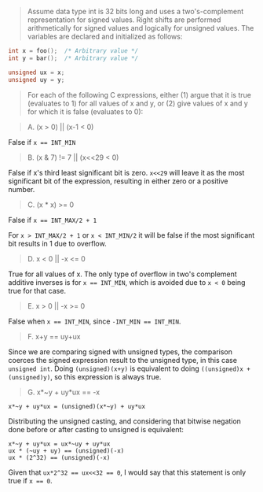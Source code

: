 > Assume data type int is 32 bits long and uses a two's-complement
representation for signed values. Right shifts are performed arithmetically for
signed values and logically for unsigned values. The variables are declared and
initialized as follows:
```c
int x = foo();  /* Arbitrary value */
int y = bar();  /* Arbitrary value */

unsigned ux = x;
unsigned uy = y;
```
> For each of the following C expressions, either (1) argue that it is true
(evaluates to 1) for all values of x and y, or (2) give values of x and y for
which it is false (evaluates to 0):

> A. (x > 0) || (x-1 < 0)

False if `x == INT_MIN`

> B. (x & 7) != 7 || (x<<29 < 0)

False if x's third least significant bit is zero. `x<<29` will leave it as
the most significant bit of the expression, resulting in either zero or
a positive number.

> C. (x * x) >= 0

False if `x == INT_MAX/2 + 1`

For `x > INT_MAX/2 + 1` or `x < INT_MIN/2` it will be false if the most
significant bit results in 1 due to overflow.

> D. x < 0 || -x <= 0

True for all values of x. The only type of overflow in two's complement
additive inverses is for `x == INT_MIN`, which is avoided due to `x < 0`
being true for that case.

> E. x > 0 || -x >= 0

False when `x == INT_MIN`, since `-INT_MIN == INT_MIN`.

> F. x+y == uy+ux

Since we are comparing signed with unsigned types, the comparison coerces
the signed expression result to the unsigned type, in this case `unsigned int`.
Doing `(unsigned)(x+y)` is equivalent to doing `((unsigned)x + (unsigned)y)`,
so this expression is always true.

> G. x*~y + uy*ux == -x

```
x*~y + uy*ux = (unsigned)(x*~y) + uy*ux
```
Distributing the unsigned casting, and considering that bitwise negation done
before or after casting to unsigned is equivalent:

```
x*~y + uy*ux = ux*~uy + uy*ux
ux * (~uy + uy) == (unsigned)(-x)
ux * (2^32) == (unsigned)(-x)
```
Given that `ux*2^32 == ux<<32 == 0`, I would say that this statement is only true
if `x == 0`.
